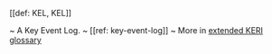 [[def: KEL, KEL]]

~ A Key Event Log.
~ [[ref: key-event-log]]
~ More in <a href="https://weboftrust.github.io/WOT-terms/docs/glossary/KEL">extended KERI glossary</a>
